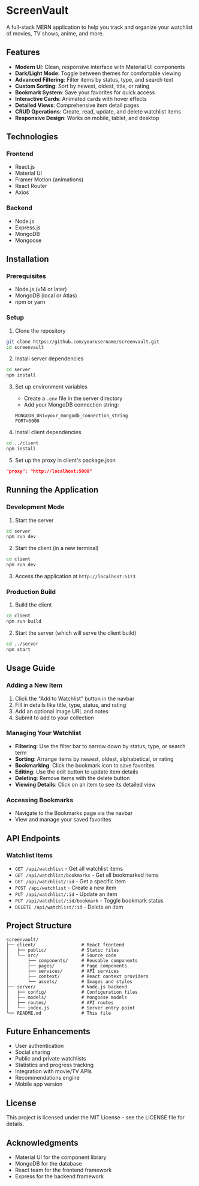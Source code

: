 # ScreenVault

A full-stack MERN application to help you track and organize your watchlist of movies, TV shows, anime, and more.

## Features

- **Modern UI**: Clean, responsive interface with Material UI components
- **Dark/Light Mode**: Toggle between themes for comfortable viewing
- **Advanced Filtering**: Filter items by status, type, and search text
- **Custom Sorting**: Sort by newest, oldest, title, or rating
- **Bookmark System**: Save your favorites for quick access
- **Interactive Cards**: Animated cards with hover effects
- **Detailed Views**: Comprehensive item detail pages
- **CRUD Operations**: Create, read, update, and delete watchlist items
- **Responsive Design**: Works on mobile, tablet, and desktop

## Technologies

### Frontend

- React.js
- Material UI
- Framer Motion (animations)
- React Router
- Axios

### Backend

- Node.js
- Express.js
- MongoDB
- Mongoose

## Installation

### Prerequisites

- Node.js (v14 or later)
- MongoDB (local or Atlas)
- npm or yarn

### Setup

1. Clone the repository

```bash
git clone https://github.com/yourusername/screenvault.git
cd screenvault
```

2. Install server dependencies

```bash
cd server
npm install
```

3. Set up environment variables

   - Create a `.env` file in the server directory
   - Add your MongoDB connection string:

   ```
   MONGODB_URI=your_mongodb_connection_string
   PORT=5000
   ```

4. Install client dependencies

```bash
cd ../client
npm install
```

5. Set up the proxy in client's package.json

```json
"proxy": "http://localhost:5000"
```

## Running the Application

### Development Mode

1. Start the server

```bash
cd server
npm run dev
```

2. Start the client (in a new terminal)

```bash
cd client
npm run dev
```

3. Access the application at `http://localhost:5173`

### Production Build

1. Build the client

```bash
cd client
npm run build
```

2. Start the server (which will serve the client build)

```bash
cd ../server
npm start
```

## Usage Guide

### Adding a New Item

1. Click the "Add to Watchlist" button in the navbar
2. Fill in details like title, type, status, and rating
3. Add an optional image URL and notes
4. Submit to add to your collection

### Managing Your Watchlist

- **Filtering**: Use the filter bar to narrow down by status, type, or search term
- **Sorting**: Arrange items by newest, oldest, alphabetical, or rating
- **Bookmarking**: Click the bookmark icon to save favorites
- **Editing**: Use the edit button to update item details
- **Deleting**: Remove items with the delete button
- **Viewing Details**: Click on an item to see its detailed view

### Accessing Bookmarks

- Navigate to the Bookmarks page via the navbar
- View and manage your saved favorites

## API Endpoints

### Watchlist Items

- `GET /api/watchlist` - Get all watchlist items
- `GET /api/watchlist/bookmarks` - Get all bookmarked items
- `GET /api/watchlist/:id` - Get a specific item
- `POST /api/watchlist` - Create a new item
- `PUT /api/watchlist/:id` - Update an item
- `PUT /api/watchlist/:id/bookmark` - Toggle bookmark status
- `DELETE /api/watchlist/:id` - Delete an item

## Project Structure

```
screenvault/
├── client/                 # React frontend
│   ├── public/             # Static files
│   └── src/                # Source code
│       ├── components/     # Reusable components
│       ├── pages/          # Page components
│       ├── services/       # API services
│       ├── context/        # React context providers
│       └── assets/         # Images and styles
├── server/                 # Node.js backend
│   ├── config/             # Configuration files
│   ├── models/             # Mongoose models
│   ├── routes/             # API routes
│   └── index.js            # Server entry point
└── README.md               # This file
```

## Future Enhancements

- User authentication
- Social sharing
- Public and private watchlists
- Statistics and progress tracking
- Integration with movie/TV APIs
- Recommendations engine
- Mobile app version

## License

This project is licensed under the MIT License - see the LICENSE file for details.

## Acknowledgments

- Material UI for the component library
- MongoDB for the database
- React team for the frontend framework
- Express for the backend framework
